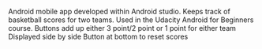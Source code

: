 Android mobile app developed within Android studio.
Keeps track of basketball scores for two teams. Used in the Udacity Android for Beginners course.
Buttons add up either 3 point/2 point or 1 point for either team
Displayed side by side
Button at bottom to reset scores
